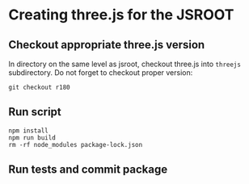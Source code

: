 # Creating three.js for the JSROOT

## Checkout appropriate three.js version

In directory on the same level as jsroot, checkout three.js
into `threejs` subdirectory. Do not forget to checkout proper version:

    git checkout r180

## Run script

    npm install
    npm run build
    rm -rf node_modules package-lock.json


## Run tests and commit package